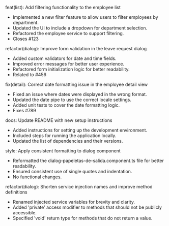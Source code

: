 feat(list): Add filtering functionality to the employee list

- Implemented a new filter feature to allow users to filter employees by department.
- Updated the UI to include a dropdown for department selection.
- Refactored the employee service to support filtering.
- Closes #123

refactor(dialog): Improve form validation in the leave request dialog

- Added custom validators for date and time fields.
- Improved error messages for better user experience.
- Refactored form initialization logic for better readability.
- Related to #456

fix(detail): Correct date formatting issue in the employee detail view

- Fixed an issue where dates were displayed in the wrong format.
- Updated the date pipe to use the correct locale settings.
- Added unit tests to cover the date formatting logic.
- Fixes #789

docs: Update README with new setup instructions

- Added instructions for setting up the development environment.
- Included steps for running the application locally.
- Updated the list of dependencies and their versions.

style: Apply consistent formatting to dialog component

- Reformatted the dialog-papeletas-de-salida.component.ts file for better readability.
- Ensured consistent use of single quotes and indentation.
- No functional changes.

refactor(dialog): Shorten service injection names and improve method definitions

- Renamed injected service variables for brevity and clarity.
- Added 'private' access modifier to methods that should not be publicly accessible.
- Specified 'void' return type for methods that do not return a value.
